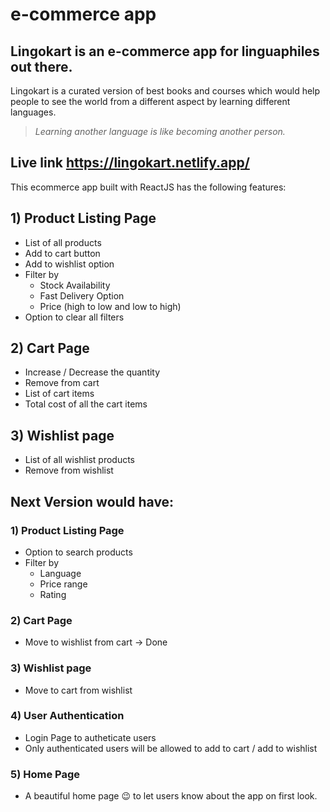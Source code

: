 # e-commerce app
## Lingokart is an e-commerce app for linguaphiles out there.

Lingokart is a curated version of best books and courses which would help people to see the world from a different aspect by learning different languages.

> *Learning another language is like becoming another person.*

## Live link https://lingokart.netlify.app/

This ecommerce app built with ReactJS has the following features:

## 1) Product Listing Page
 * List of all products
 * Add to cart button
 * Add to wishlist option
 * Filter by 
      - Stock Availability
      - Fast Delivery Option
      - Price (high to low and low to high)
 * Option to clear all filters
      
## 2) Cart Page
  * Increase / Decrease the quantity
  * Remove from cart
  * List of cart items
  * Total cost of all the cart items
  
## 3) Wishlist page
   * List of all wishlist products
   * Remove from wishlist
   
## Next Version would have:
### 1) Product Listing Page
 * Option to search products
 * Filter by 
     - Language
     - Price range
     - Rating
 
### 2) Cart Page
  * Move to wishlist from cart -> Done
  
### 3) Wishlist page
  * Move to cart from wishlist
 
### 4) User Authentication
  * Login Page to autheticate users
  * Only authenticated users will be allowed to add to cart / add to wishlist
  
### 5) Home Page
  * A beautiful home page 😉 to let users know about the app on first look.


